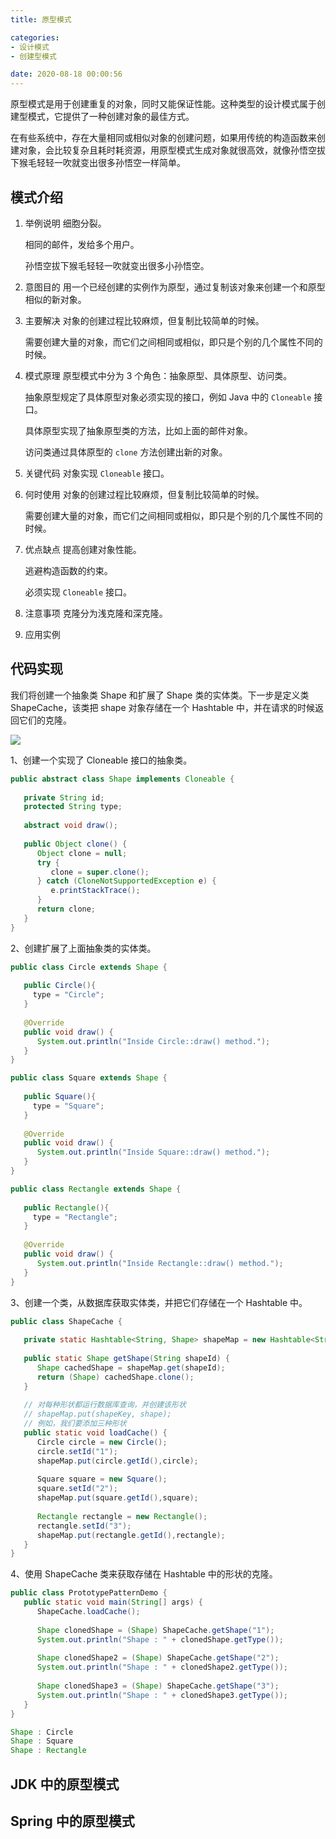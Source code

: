```yaml
---
title: 原型模式

categories:
- 设计模式
- 创建型模式

date: 2020-08-18 00:00:56
---
```

原型模式是用于创建重复的对象，同时又能保证性能。这种类型的设计模式属于创建型模式，它提供了一种创建对象的最佳方式。

在有些系统中，存在大量相同或相似对象的创建问题，如果用传统的构造函数来创建对象，会比较复杂且耗时耗资源，用原型模式生成对象就很高效，就像孙悟空拔下猴毛轻轻一吹就变出很多孙悟空一样简单。

## 模式介绍
1. 举例说明
   细胞分裂。

   相同的邮件，发给多个用户。

   孙悟空拔下猴毛轻轻一吹就变出很多小孙悟空。

1. 意图目的
   用一个已经创建的实例作为原型，通过复制该对象来创建一个和原型相似的新对象。

1. 主要解决
   对象的创建过程比较麻烦，但复制比较简单的时候。

   需要创建大量的对象，而它们之间相同或相似，即只是个别的几个属性不同的时候。

1. 模式原理
   原型模式中分为 3 个角色：抽象原型、具体原型、访问类。

   抽象原型规定了具体原型对象必须实现的接口，例如 Java 中的 `Cloneable` 接口。

   具体原型实现了抽象原型类的方法，比如上面的邮件对象。

   访问类通过具体原型的 `clone` 方法创建出新的对象。

1. 关键代码
   对象实现 `Cloneable` 接口。

1. 何时使用
   对象的创建过程比较麻烦，但复制比较简单的时候。

   需要创建大量的对象，而它们之间相同或相似，即只是个别的几个属性不同的时候。

1. 优点缺点
   提高创建对象性能。

   逃避构造函数的约束。

   必须实现 `Cloneable` 接口。

1. 注意事项
  克隆分为浅克隆和深克隆。

1. 应用实例

## 代码实现
我们将创建一个抽象类 Shape 和扩展了 Shape 类的实体类。下一步是定义类 ShapeCache，该类把 shape 对象存储在一个 Hashtable 中，并在请求的时候返回它们的克隆。

![](https://www.runoob.com/wp-content/uploads/2014/08/prototype_pattern_uml_diagram.jpg)

1、创建一个实现了 Cloneable 接口的抽象类。

```java
public abstract class Shape implements Cloneable {
   
   private String id;
   protected String type;
   
   abstract void draw();
   
   public Object clone() {
      Object clone = null;
      try {
         clone = super.clone();
      } catch (CloneNotSupportedException e) {
         e.printStackTrace();
      }
      return clone;
   }
}
```

2、创建扩展了上面抽象类的实体类。

```java
public class Circle extends Shape {
 
   public Circle(){
     type = "Circle";
   }
 
   @Override
   public void draw() {
      System.out.println("Inside Circle::draw() method.");
   }
}

public class Square extends Shape {
 
   public Square(){
     type = "Square";
   }
 
   @Override
   public void draw() {
      System.out.println("Inside Square::draw() method.");
   }
}

public class Rectangle extends Shape {
 
   public Rectangle(){
     type = "Rectangle";
   }
 
   @Override
   public void draw() {
      System.out.println("Inside Rectangle::draw() method.");
   }
}
```

3、创建一个类，从数据库获取实体类，并把它们存储在一个 Hashtable 中。

```java
public class ShapeCache {
    
   private static Hashtable<String, Shape> shapeMap = new Hashtable<String, Shape>();
 
   public static Shape getShape(String shapeId) {
      Shape cachedShape = shapeMap.get(shapeId);
      return (Shape) cachedShape.clone();
   }
 
   // 对每种形状都运行数据库查询，并创建该形状
   // shapeMap.put(shapeKey, shape);
   // 例如，我们要添加三种形状
   public static void loadCache() {
      Circle circle = new Circle();
      circle.setId("1");
      shapeMap.put(circle.getId(),circle);
 
      Square square = new Square();
      square.setId("2");
      shapeMap.put(square.getId(),square);
 
      Rectangle rectangle = new Rectangle();
      rectangle.setId("3");
      shapeMap.put(rectangle.getId(),rectangle);
   }
}
```

4、使用 ShapeCache 类来获取存储在 Hashtable 中的形状的克隆。

```java
public class PrototypePatternDemo {
   public static void main(String[] args) {
      ShapeCache.loadCache();
 
      Shape clonedShape = (Shape) ShapeCache.getShape("1");
      System.out.println("Shape : " + clonedShape.getType());        
 
      Shape clonedShape2 = (Shape) ShapeCache.getShape("2");
      System.out.println("Shape : " + clonedShape2.getType());        
 
      Shape clonedShape3 = (Shape) ShapeCache.getShape("3");
      System.out.println("Shape : " + clonedShape3.getType());        
   }
}

Shape : Circle
Shape : Square
Shape : Rectangle
```

## JDK 中的原型模式

## Spring 中的原型模式